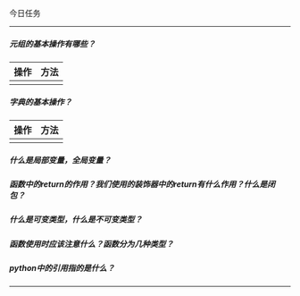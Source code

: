 今日任务

---

##### 元组的基本操作有哪些？

| 操作 | 方法 |
| :--- | :--- |
|  |  |

##### 字典的基本操作？

| 操作 | 方法 |
| :--- | :--- |
|  |  |

##### 什么是局部变量，全局变量？

##### 函数中的return的作用？我们使用的装饰器中的return有什么作用？什么是闭包？

##### 什么是可变类型，什么是不可变类型？

##### 函数使用时应该注意什么？函数分为几种类型？

##### python中的引用指的是什么？

---



